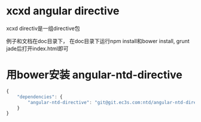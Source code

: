 # xcxd angular directive


[文档]: http://blog.tiddr.de/xcxd-angular-ui/ "文档"


xcxd directiv是一组directive包


例子和文档在doc目录下， 在doc目录下运行npm install和bower install, grunt jade后打开index.html即可


# 用bower安装 angular-ntd-directive

```js
{
    "dependencies": {
        "angular-ntd-directive": "git@git.ec3s.com:ntd/angular-ntd-directive.git#0.0.4"
    }
}
```

